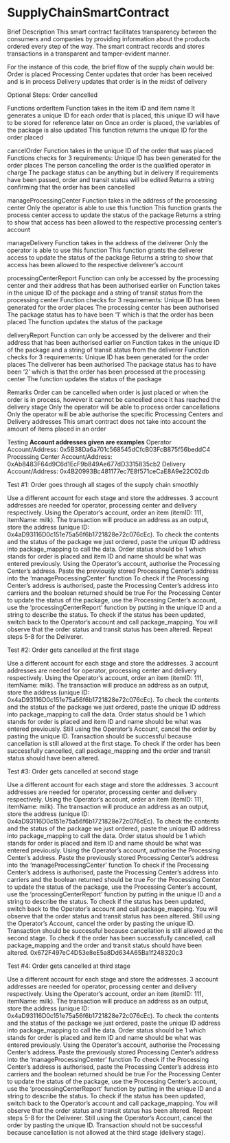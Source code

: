 # SupplyChainSmartContract

Brief Description
This smart contract facilitates transparency between the consumers and companies by providing information about the products ordered every step of the way. The smart contract records and stores transactions in a transparent and tamper-evident manner. 

For the instance of this code, the brief flow of the supply chain would be:
Order is placed
Processing Center updates that order has been received and is in process
Delivery updates that order is in the midst of delivery

Optional Steps:
Order cancelled

Functions
orderItem
Function takes in the item ID and item name
It generates a unique ID for each order that is placed, this unique ID will have to be stored for reference later on
Once an order is placed, the variables of the package is also updated
This function returns the unique ID for the order placed

cancelOrder
Function takes in the unique ID of the order that was placed
Functions checks for 3 requirements:
Unique ID has been generated for the order places
The person cancelling the order is the qualified operator in charge
The package status can be anything but in delivery
If requirements have been passed, order and transit status will be edited
Returns a string confirming that the order has been cancelled

manageProcessingCenter
Function takes in the address of the processing center
Only the operator is able to use this function
This function grants the process center access to update the status of the package
Returns a string to show that access has been allowed to the respective processing center’s account

manageDelivery
Function takes in the address of the deliverer
Only the operator is able to use this function
This function grants the deliverer access to update the status of the package
Returns a string to show that access has been allowed to the respective deliverer’s account

processingCenterReport
Function can only be accessed by the processing center and their address that has been authorised earlier on
Function takes in the unique ID of the package and a string of transit status from the processing center
Function checks for 3 requirements:
Unique ID has been generated for the order places
The processing center has been authorised
The package status has to have been ‘1’ which is that the order has been placed
The function updates the status of the package

deliveryReport
Function can only be accessed by the deliverer and their address that has been authorised earlier on
Function takes in the unique ID of the package and a string of transit status from the deliverer
Function checks for 3 requirements:
Unique ID has been generated for the order places
The deliverer has been authorised
The package status has to have been ‘2’ which is that the order has been processed at the processing center
The function updates the status of the package

Remarks
Order can be cancelled when order is just placed or when the order is in process, however it cannot be cancelled once it has reached the delivery stage
Only the operator will be able to process order cancellations
Only the operator will be able authorise the specific Processing Centers and Delivery addresses
This smart contract does not take into account the amount of items placed in an order

Testing
**Account addresses given are examples**
Operator Account/Address: 0x5B38Da6a701c568545dCfcB03FcB875f56beddC4
Processing Center Account/Address: 0xAb8483F64d9C6d1EcF9b849Ae677dD3315835cb2
Delivery Account/Address: 0x4B20993Bc481177ec7E8f571ceCaE8A9e22C02db

Test #1: Order goes through all stages of the supply chain smoothly

Use a different account for each stage and store the addresses. 3 account addresses are needed for operator, processing center and delivery respectively.
Using the Operator’s account, order an item (itemID: 111, itemName: milk).
The transaction will produce an address as an output, store the address (unique ID: 0x4aD93116D0c151e75a56f6b1721828e72c076cEc).
To check the contents and the status of the package we just ordered, paste the unique ID address into package_mapping to call the data. Order status should be 1 which stands for order is placed and item ID and name should be what was entered previously.
Using the Operator’s account, authorise the Processing Center’s address. Paste the previously stored Processing Center’s address into the ‘manageProcessingCenter’ function
To check if the Processing Center’s address is authorised, paste the Processing Center’s address into carriers and the boolean returned should be true
For the Processing Center to update the status of the package, use the Processing Center’s account, use the ‘processingCenterReport’ function by putting in the unique ID and a string to describe the status.
To check if the status has been updated, switch back to the Operator’s account and call package_mapping. You will observe that the order status and transit status has been altered. 
Repeat steps 5-8 for the Deliverer.


Test #2: Order gets cancelled at the first stage

Use a different account for each stage and store the addresses. 3 account addresses are needed for operator, processing center and delivery respectively.
Using the Operator’s account, order an item (itemID: 111, itemName: milk).
The transaction will produce an address as an output, store the address (unique ID: 0x4aD93116D0c151e75a56f6b1721828e72c076cEc).
To check the contents and the status of the package we just ordered, paste the unique ID address into package_mapping to call the data. Order status should be 1 which stands for order is placed and item ID and name should be what was entered previously.
Still using the Operator’s Account, cancel the order by pasting the unique ID. Transaction should be successful because cancellation is still allowed at the first stage.
To check if the order has been successfully cancelled, call package_mapping and the order and transit status should have been altered.


Test #3: Order gets cancelled at second stage

Use a different account for each stage and store the addresses. 3 account addresses are needed for operator, processing center and delivery respectively.
Using the Operator’s account, order an item (itemID: 111, itemName: milk).
The transaction will produce an address as an output, store the address (unique ID: 0x4aD93116D0c151e75a56f6b1721828e72c076cEc).
To check the contents and the status of the package we just ordered, paste the unique ID address into package_mapping to call the data. Order status should be 1 which stands for order is placed and item ID and name should be what was entered previously.
Using the Operator’s account, authorise the Processing Center’s address. Paste the previously stored Processing Center’s address into the ‘manageProcessingCenter’ function
To check if the Processing Center’s address is authorised, paste the Processing Center’s address into carriers and the boolean returned should be true
For the Processing Center to update the status of the package, use the Processing Center’s account, use the ‘processingCenterReport’ function by putting in the unique ID and a string to describe the status.
To check if the status has been updated, switch back to the Operator’s account and call package_mapping. You will observe that the order status and transit status has been altered. 
Still using the Operator’s Account, cancel the order by pasting the unique ID. Transaction should be successful because cancellation is still allowed at the second stage.
To check if the order has been successfully cancelled, call package_mapping and the order and transit status should have been altered.
0x672F497eC4D53e8eE5a8Dd634A65Ba1f248320c3

Test #4: Order gets cancelled at third stage

Use a different account for each stage and store the addresses. 3 account addresses are needed for operator, processing center and delivery respectively.
Using the Operator’s account, order an item (itemID: 111, itemName: milk).
The transaction will produce an address as an output, store the address (unique ID: 0x4aD93116D0c151e75a56f6b1721828e72c076cEc).
To check the contents and the status of the package we just ordered, paste the unique ID address into package_mapping to call the data. Order status should be 1 which stands for order is placed and item ID and name should be what was entered previously.
Using the Operator’s account, authorise the Processing Center’s address. Paste the previously stored Processing Center’s address into the ‘manageProcessingCenter’ function
To check if the Processing Center’s address is authorised, paste the Processing Center’s address into carriers and the boolean returned should be true
For the Processing Center to update the status of the package, use the Processing Center’s account, use the ‘processingCenterReport’ function by putting in the unique ID and a string to describe the status.
To check if the status has been updated, switch back to the Operator’s account and call package_mapping. You will observe that the order status and transit status has been altered. 
Repeat steps 5-8 for the Deliverer.
Still using the Operator’s Account, cancel the order by pasting the unique ID. Transaction should not be successful because cancellation is not allowed at the third stage (delivery stage).
